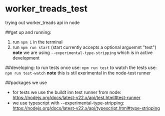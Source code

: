 # worker_treads_test

trying out worker_treads api in node

##get up and running:
1. run `npm i` in the terminal
2. run `npm run start` (start currently accepts a optional arguemnt "test") **note** we are using `--experimental-type-stripping` which is in active development

##developing:
to run tests once use: `npm run test`
to watch the tests use: `npm run test-watch` **note** this is stil exerimental in the node-test runner

##packages we use
- for tests we use the buildt inn test runner from node: https://nodejs.org/docs/latest-v22.x/api/test.html#test-runner
- we use typescript with --experimental-type-stripping: https://nodejs.org/docs/latest-v22.x/api/typescript.html#type-stripping

